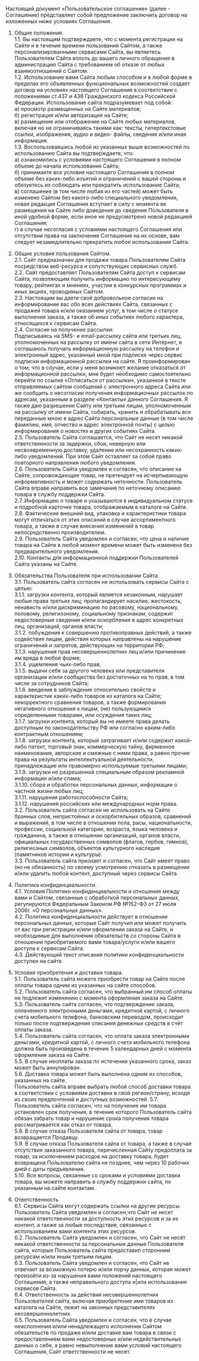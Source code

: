 Настоящий документ «Пользовательское соглашение» (далее - Соглашение) представляет собой предложение заключить договор на изложенных ниже условиях Соглашения.

1. Общие положения.    
1.1. Вы настоящим подтверждаете, что с момента регистрации на Сайте и в течение времени пользования Сайтом, а также персонализированными сервисами Сайта, вы являетесь Пользователем Сайта вплоть до вашего личного обращения в администрацию Сайта с требованием об отказе от любых взаимоотношений с Сайтом.   
1.2. Использование вами Сайта любым способом и в любой форме в пределах его объявленных функциональных возможностей создает договор на условиях настоящего Соглашения в соответствии с положениями ст.437 и 438 Гражданского кодекса Российской Федерации. Использование сайта подразумевает под собой:    
а) просмотр размещенных на Сайте материалов;    
б) регистрация и/или авторизация на Сайте;    
в) размещение или отображение на Сайте любых материалов, включая но не ограничиваясь такими как: тексты, гипертекстовые ссылки, изображения, аудио и видео- файлы, сведения и/или иная информация.   
1.3. Воспользовавшись любой из указанных выше возможностей по использованию Сайта вы подтверждаете, что:   
а) ознакомились с условиями настоящего Соглашения в полном объеме до начала использования Сайта;    
б) принимаете все условия настоящего Соглашения в полном объеме без каких-либо изъятий и ограничений с вашей стороны и обязуетесь их соблюдать или прекратить использование Сайта;   
в) cоглашение (в том числе любая из его частей) может быть изменено Сайтом без какого-либо специального уведомления, новая редакция Соглашения вступает в силу с момента ее размещения на Сайте либо доведения до сведения Пользователя в иной удобной форме, если иное не предусмотрено новой редакцией Соглашения;   
г) в случае несогласия с условиями настоящего Соглашения или отсутствии права на заключение Соглашения на их основе, вам следует незамедлительно прекратить любое использование Сайта.   

2. Общие условия пользования Сайтом.   
2.1. Сайт предназначен для продажи товара Пользователям Сайта посредством веб-ресурса и сопутствующих сервисных служб.   
2.2. Сайт предоставляет Пользователям Сайта доступ к сервисам Сайта, позволяющим получить информацию по интересующему товару, рейтингах и мнениях, участии в конкурсных программах и иных акциях, проводимых Сайтом.   
2.3. Настоящим вы даете своё добровольное согласие на информирование вас обо всех действиях Сайта, связанных с продажей товара и/или оказанием услуг, в том числе о статусе выполнения заказа, а также об иных событиях любого характера, относящихся к сервисам Сайта.   
2.4. Согласие на получение рассылки:   
Подписываясь на SMS- и email-рассылку сайта или третьих лиц, уполномоченных на рассылку от имени сайта в сети Интернет, я соглашаюсь получать информационную рассылку на телефон и электронный адрес, указанный мной при подписке через сервис подписки информационной рассылки на сайте. Я проинформирован о том, что в случае, если у меня возникнет желание отказаться от информационной рассылки, мне будет необходимо самостоятельно перейти по ссылке «Отписаться от рассылки», указанной в тексте отправляемых сайтом сообщений с электронного адреса Сайта или же сообщить о несогласии получения информационных рассылок по адресам, указанным в разделе «Контакты» данного Соглашения. Я также даю разрешение Сайту или третьим лицам, уполномоченным на рассылку от имени Сайта, собирать, хранить и обрабатывать все переданные мною в адрес Сайта персональные данные (в том числе фамилию, имя, отчество и адрес электронной почты) с целью информирования о новостях и других событиях Сайта.   
2.5. Пользователь Сайта соглашается, что Сайт не несет никакой ответственности за задержки, сбои, неверную или несвоевременную доставку, удаление или несохранность каких-либо уведомлений. При этом Сайт оставляет за собой право повторного направления любого уведомления.   
2.6. Пользователь Сайта уведомлен и согласен, что описание на Сайте, сопровождающее товар, не претендует на исчерпывающую информативность и может содержать неточности.    Пользователь Сайта вправе направить все замечания по неточному описанию товара в службу поддержки Сайта.   
2.7. Информацию о товаре и указываются в индивидуальном статусе и подробной карточке товара, отображаемым в каталоге на Сайте.   
2.8. Фактические внешний вид, упаковка и характеристики товара могут отличаться от этих описаний в случае ассортиментного товара, а также в случае внесения изменений в товар непосредственно производителем.   
2.9. Пользователь Сайта уведомлен и согласен, что цена и наличие товара на Сайте в любой момент времени может быть изменена без предварительного уведомления.   
2.10. Контакты для информационной поддержки Пользователей Сайта указаны на Сайте.   

3. Обязательства Пользователя при использовании Сайта.      
3.1. Пользователь сайта согласен не использовать сервисы Сайта с целью:   
3.1.1. загрузки контента, который является незаконным, нарушает любые права третьих лиц; пропагандирует насилие, жестокость, ненависть и/или дискриминацию по расовому, национальному, половому, религиозному, социальному признакам; содержит недостоверные сведения и/или оскорбления в адрес конкретных лиц, организаций, органов власти;   
3.1.2. побуждения к совершению противоправных действий, а также содействия лицам, действия которых направлены на нарушение ограничений и запретов, действующих на территории РФ;   
3.1.3. нарушения прав несовершеннолетних лиц и/или причинение им вреда в любой форме;   
3.1.4. ущемления чьих-либо прав;   
3.1.5. выдачи себя за другого человека или представителя организации и/или сообщества без достаточных на то прав, в том числе за сотрудников Сайта;   
3.1.6. введения в заблуждение относительно свойств и характеристик каких-либо товаров из каталога на Сайте; некорректного сравнения товаров, а также формирования негативного отношения к лицам, (не) пользующимся определенными товарами, или осуждения таких лиц;   
3.1.7. загрузки контента, который вы не имеете права делать доступным по законодательству РФ или согласно каким-либо контрактным отношениям;   
3.1.8. загрузки контента, который затрагивает и/или содержит какой-либо патент, торговый знак, коммерческую тайну, фирменное наименование, авторские и смежные с ними права, а равно прочие права на результаты интеллектуальной деятельности, принадлежащие или правомерно используемые третьими лицами;   
3.1.9. загрузки не разрешенной специальным образом рекламной информации и/или спама;   
3.1.10. сбора и обработки персональных данных, информации о частной жизни любых лиц;   
3.1.11. нарушения работоспособности Сайта;   
3.1.12. нарушения российских или международных норм права.   
3.2. Пользователь сайта согласен не использовать на Сайте бранных слов, непристойных и оскорбительных образов, сравнений и выражений, в том числе в отношении пола, расы, национальности, профессии, социальной категории, возраста, языка человека и гражданина, а также в отношении организаций, органов власти, официальных государственных символов (флагов, гербов, гимнов), религиозных символов, объектов культурного наследия (памятников истории и культуры).   
3.3. Пользователь сайта признает и согласен, что Сайт имеет право (но не обязанность) по своему усмотрению отказать в размещении и/или удалить любой контент, доступный через сервисы Сайта.   

4. Политика конфиденциальности.    
4.1. Условия Политики конфиденциальности и отношения между вами и Сайтом, связанные с обработкой персональных данных, регулируются Федеральным Законом РФ №152-ФЗ от 27 июля 2006г. «О персональных данных».   
4.2. Политика конфиденциальности действует в отношении персональных данных, которые Сайт получил или может получить от вас при регистрации и/или оформлении заказа на Сайте, и необходимые для выполнения обязательств со стороны Сайта в отношении приобретаемого вами товара/услуги и/или вашего доступа к сервисам Сайта.   
4.3. Действующий текст описания политики конфиденциальности доступен на сайте.   

5. Условия приобретения и доставки товара.   
5.1. Пользователь сайта можете приобрести товар на Сайте после оплаты товара одним из указанных на сайте способов.   
5.2. Пользователь сайта согласен, что выбранный им способ оплаты не подлежит изменению с момента оформления заказа на Сайте.   
5.3. Пользователь сайта согласен, что подтверждение заказа, оплаченного электронными деньгами, кредитной картой, с личного счета мобильного телефона, банковским переводом, происходит только после подтверждения списания денежных средств в счёт оплаты заказа.   
5.4. Пользователь сайта согласен, что оплата заказа электронными деньгами, кредитной картой, с личного счета мобильного телефона должна быть произведена в течение 5 календарных дней с момента оформления заказа на Сайте.   
5.5. В случае неоплаты заказа по истечении указанного срока, заказ может быть аннулирован.   
5.6. Доставка товара может быть выполнена одним из способов, указанных на сайте.    
Пользователь сайта вправе выбрать любой способ доставки товара в соответствии с условиями доставки в свой регион/страну, исходя из своих предпочтений и доступных возможностей.
5.7. Пользователь сайта согласен, что на получение им товара установлен срок получения, в течение которого Пользователь сайта обязан забрать товар и нарушение срока получения товара рассматривается как отказ от товара.    
5.8. В случае отказа Пользователя сайта от товара, товар возвращается Продавцу.   
5.9. В случае отказа Пользователя сайта от товара, а также в случае отсутствия заказанного товара, перечисленная Сайту предоплата за товар, за исключением расходов на доставку товара, будет возвращена Пользователю сайта не позднее, чем через 10 рабочих дней с даты предъявления.   
5.10. Все вопросы, связанные со сроками и условиями доставки товара, вы можете направить в службу поддержки сайта, по указанным на сайте контактам.   

6. Ответственность   
6.1. Сервисы Сайта могут содержать ссылки на другие ресурсы. Пользователь Сайта уведомлен и согласен,что Сайт не несет никакой ответственности за доступность этих ресурсов и за их контент, а также за любые последствия, связанные с использованием вами контента этих ресурсов.   
6.2. Пользователь Сайта уведомлен и согласен, что Сайт не несёт никакой ответственности за персональные данные Пользователя сайта, которые Пользователь сайта предоставил сторонним ресурсам и/или иным третьим лицам.   
6.3. Пользователь Сайта уведомлен и согласен, что Сайт не отвечает за возможную потерю и/или порчу данных, которая может произойти из-за нарушения вами положений настоящего Соглашения, а также неправильного доступа и|или использования сервисов Сайта.   
6.4. Ответственность за действия несовершеннолетних Пользователей сайта, включая приобретение ими товаров из каталога на Сайте, лежит на законных представителях несовершеннолетних.   
6.5. Пользователь Сайта уведомлен и согласен, что в случае неисполнения и/или ненадлежащего исполнения Сайтом обязательств по продаже и/или доставке вам товара в связи с предоставлением вами недостоверных и/или недействительных данных о себе, а равно невыполнение вами условий настоящего Соглашения, Сайт ответственности не несет.   
